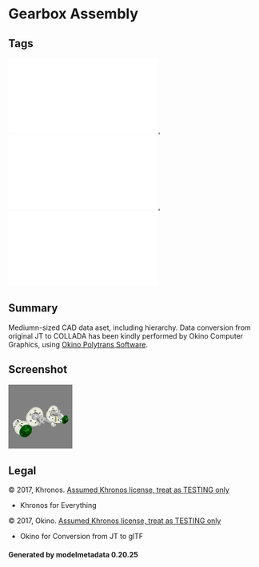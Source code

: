 # Gearbox Assembly

## Tags

![core](../../Models-core.md), ![issues](../../Models-issues.md), ![testing](../../Models-testing.md)

## Summary

Mediumn-sized CAD data aset, including hierarchy. Data conversion from original JT to COLLADA has been kindly performed by Okino Computer Graphics, using [Okino Polytrans Software](http://www.okino.com/conv/conv.htm).

## Screenshot

![screenshot](screenshot/screenshot.png)

## Legal

&copy; 2017, Khronos. [Assumed Khronos license, treat as TESTING only]()

 - Khronos for Everything

&copy; 2017, Okino. [Assumed Khronos license, treat as TESTING only]()

 - Okino for Conversion from JT to glTF

#### Generated by modelmetadata 0.20.25